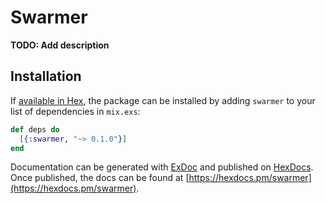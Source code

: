 # Swarmer

**TODO: Add description**

## Installation

If [available in Hex](https://hex.pm/docs/publish), the package can be installed
by adding `swarmer` to your list of dependencies in `mix.exs`:

```elixir
def deps do
  [{:swarmer, "~> 0.1.0"}]
end
```

Documentation can be generated with [ExDoc](https://github.com/elixir-lang/ex_doc)
and published on [HexDocs](https://hexdocs.pm). Once published, the docs can
be found at [https://hexdocs.pm/swarmer](https://hexdocs.pm/swarmer).

